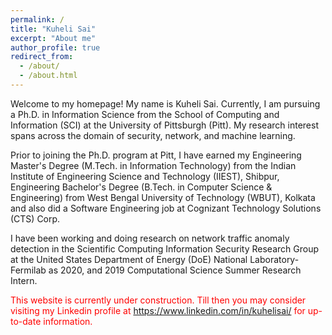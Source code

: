```yaml
---
permalink: /
title: "Kuheli Sai"
excerpt: "About me"
author_profile: true
redirect_from: 
  - /about/
  - /about.html
---
```






Welcome to my homepage! My name is Kuheli Sai. Currently, I am pursuing a Ph.D. in Information Science from the School of Computing and Information (SCI) at the University of Pittsburgh (Pitt). My research interest spans across the domain of security, network, and machine learning.
<!--
My research interest includes:  
1. Blockchain Security
1. IoT and Network Traffic Anomaly Detection
1. Healthcare Data Security
1. Critical Infrastructure Security
1. Applied Machine Learning -->

Prior to joining the Ph.D. program at Pitt, I have earned my Engineering Master's Degree (M.Tech. in Information Technology) from the Indian Institute of Engineering Science and Technology (IIEST), Shibpur, Engineering Bachelor's Degree (B.Tech. in Computer Science & Engineering) from West Bengal University of Technology (WBUT), Kolkata and also did a Software Engineering job at Cognizant Technology Solutions (CTS) Corp.


I have been working and doing research on network traffic anomaly detection in the Scientific Computing Information Security Research Group at the United States Department of Energy (DoE) National Laboratory-Fermilab as 2020, and 2019 Computational Science Summer Research Intern.


<p style="color:red;">This website is currently under construction. Till then you may consider visiting my Linkedin profile at <a href="https://www.linkedin.com/in/kuhelisai/">https://www.linkedin.com/in/kuhelisai/</a> for up-to-date information.

<!--I am open to research internship opportunities for the Summer of 2021 where I would like to apply my acquired knowledge gained so far from Academic, Industry, Leadership, and Research experiences and contribute to the team to the best of my abilities. You can reach out to me via email at sai.kuheli@gmail.com with any advisement, opportunities, collaboration, and/or concerns. Thank you. -->


